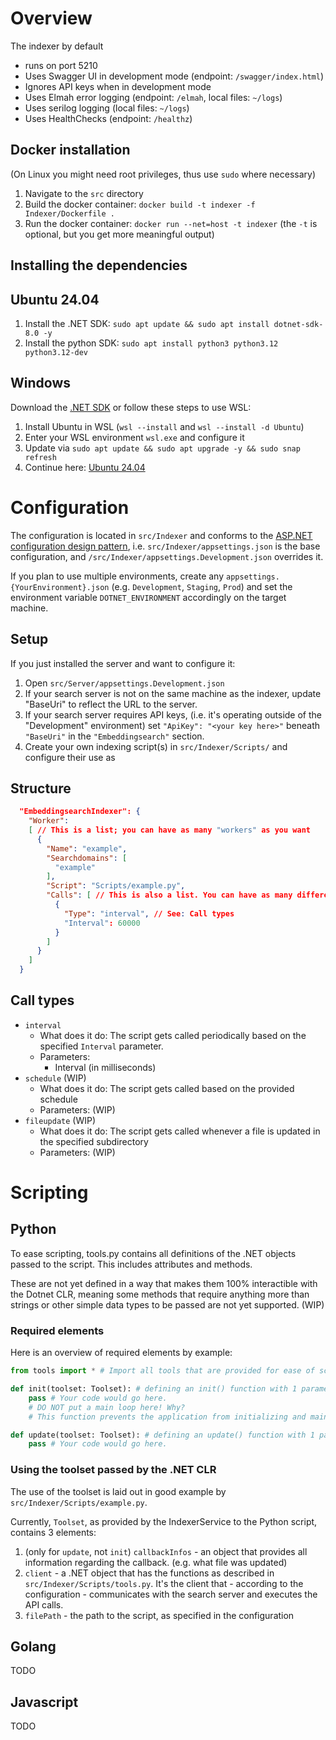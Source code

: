 # Overview
The indexer by default
- runs on port 5210
- Uses Swagger UI in development mode (endpoint: `/swagger/index.html`)
- Ignores API keys when in development mode
- Uses Elmah error logging (endpoint: `/elmah`, local files: `~/logs`)
- Uses serilog logging (local files: `~/logs`)
- Uses HealthChecks (endpoint: `/healthz`)
## Docker installation
(On Linux you might need root privileges, thus use `sudo` where necessary)
1. Navigate to the `src` directory
2. Build the docker container: `docker build -t indexer -f Indexer/Dockerfile .`
3. Run the docker container: `docker run --net=host -t indexer` (the `-t` is optional, but you get more meaningful output)

## Installing the dependencies
## Ubuntu 24.04
1. Install the .NET SDK: `sudo apt update && sudo apt install dotnet-sdk-8.0 -y`
2. Install the python SDK: `sudo apt install python3 python3.12 python3.12-dev`
## Windows
Download the [.NET SDK](https://dotnet.microsoft.com/en-us/download) or follow these steps to use WSL:
1. Install Ubuntu in WSL (`wsl --install` and `wsl --install -d Ubuntu`)
2. Enter your WSL environment `wsl.exe` and configure it
3. Update via `sudo apt update && sudo apt upgrade -y && sudo snap refresh`
4. Continue here: [Ubuntu 24.04](#Ubuntu-24.04)
# Configuration
The configuration is located in `src/Indexer` and conforms to the [ASP.NET configuration design pattern](https://learn.microsoft.com/en-us/aspnet/core/fundamentals/configuration/?view=aspnetcore-9.0), i.e. `src/Indexer/appsettings.json` is the base configuration, and `/src/Indexer/appsettings.Development.json` overrides it.

If you plan to use multiple environments, create any `appsettings.{YourEnvironment}.json` (e.g. `Development`, `Staging`, `Prod`) and set the environment variable `DOTNET_ENVIRONMENT` accordingly on the target machine.
## Setup
If you just installed the server and want to configure it:
1. Open `src/Server/appsettings.Development.json`
2. If your search server is not on the same machine as the indexer, update "BaseUri" to reflect the URL to the server.
3. If your search server requires API keys, (i.e. it's operating outside of the "Development" environment) set `"ApiKey": "<your key here>"` beneath `"BaseUri"` in the `"Embeddingsearch"` section.
4. Create your own indexing script(s) in `src/Indexer/Scripts/` and configure their use as 
## Structure
```json
  "EmbeddingsearchIndexer": {
    "Worker":
    [ // This is a list; you can have as many "workers" as you want
      {
        "Name": "example",
        "Searchdomains": [
          "example"
        ],
        "Script": "Scripts/example.py",
        "Calls": [ // This is also a list. You can have as many different calls as you need.
          {
            "Type": "interval", // See: Call types
            "Interval": 60000
          }
        ]
      }
    ]
  }
```
## Call types
- `interval`
    - What does it do: The script gets called periodically based on the specified `Interval` parameter.
    - Parameters:
        - Interval (in milliseconds)
- `schedule` (WIP)
    - What does it do: The script gets called based on the provided schedule
    - Parameters: (WIP)
- `fileupdate` (WIP)
    - What does it do: The script gets called whenever a file is updated in the specified subdirectory
    - Parameters: (WIP)
# Scripting
## Python
To ease scripting, tools.py contains all definitions of the .NET objects passed to the script. This includes attributes and methods.

These are not yet defined in a way that makes them 100% interactible with the Dotnet CLR, meaning some methods that require anything more than strings or other simple data types to be passed are not yet supported. (WIP)
### Required elements
Here is an overview of required elements by example:
```python
from tools import * # Import all tools that are provided for ease of scripting

def init(toolset: Toolset): # defining an init() function with 1 parameter is required.
    pass # Your code would go here.
    # DO NOT put a main loop here! Why?
    # This function prevents the application from initializing and maintains exclusive control over the GIL

def update(toolset: Toolset): # defining an update() function with 1 parameter is required.
    pass # Your code would go here.
```
### Using the toolset passed by the .NET CLR
The use of the toolset is laid out in good example by `src/Indexer/Scripts/example.py`.

Currently, `Toolset`, as provided by the IndexerService to the Python script, contains 3 elements:
1. (only for `update`, not `init`) `callbackInfos` - an object that provides all information regarding the callback. (e.g. what file was updated)
2. `client` - a .NET object that has the functions as described in `src/Indexer/Scripts/tools.py`. It's the client that - according to the configuration - communicates with the search server and executes the API calls.
3. `filePath` - the path to the script, as specified in the configuration
## Golang
TODO
## Javascript
TODO